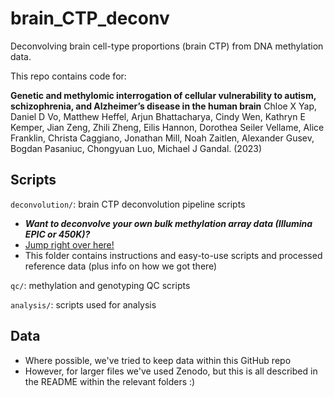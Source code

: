 # brain_CTP_deconv
Deconvolving brain cell-type proportions (brain CTP) from DNA methylation data.

This repo contains code for:

**Genetic and methylomic interrogation of cellular vulnerability to autism, schizophrenia, and Alzheimer’s disease in the human brain**
Chloe X Yap, Daniel D Vo, Matthew Heffel, Arjun Bhattacharya, Cindy Wen, Kathryn E Kemper, Jian Zeng, Zhili Zheng, Eilis Hannon, Dorothea Seiler Vellame, Alice Franklin, Christa Caggiano, Jonathan Mill, Noah Zaitlen, Alexander Gusev, Bogdan Pasaniuc, Chongyuan Luo, Michael J Gandal. (2023)

## Scripts

`deconvolution/`: brain CTP deconvolution pipeline scripts

- ***Want to deconvolve your own bulk methylation array data (Illumina EPIC or 450K)?*** 
- [Jump right over here!](https://github.com/gandallab/brain_CTP_deconv/tree/main/deconvolution)
- This folder contains instructions and easy-to-use scripts and processed reference data (plus info on how we got there)

`qc/`: methylation and genotyping QC scripts

`analysis/`: scripts used for analysis

## Data 

- Where possible, we've tried to keep data within this GitHub repo 
- However, for larger files we've used Zenodo, but this is all described in the README within the relevant folders :)

